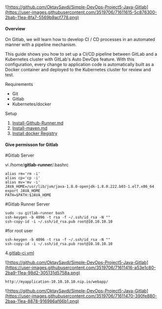 
![https://github.com/OktaySavdi/Simple-DevOps-Project5-Java-Gitlab](https://user-images.githubusercontent.com/3519706/71611615-5c876300-2bab-11ea-8fa7-5569b9acf778.png)

#### []((https://github.com/OktaySavdi/Devops/edit/master/Gitlab/Java/DevOps-Project5-Gitlab)#Overview)Overview

On Gitlab, we will learn how to develop CI / CD processes in an automated manner with a pipeline mechanism.

This guide shows you how to set up a CI/CD pipeline between GitLab and a Kubernetes cluster with GitLab's Auto DevOps feature. With this configuration, 
every change to application code is automatically built as a Docker container and deployed to the Kubernetes cluster for review and test.

Requirements

 - Git 
 - Gitlab
 - Kubernetes/docker

Setup

 1. [Install-Github-Runner.md](Install-Github-Runner.md)
 2. 
    [Install-maven.md](Install-maven.md)
 3. 
    [Install docker Registry](https://github.com/OktaySavdi/Simple-DevOps-Project1-Java-Jenkins)

    
#### [](https://github.com/OktaySavdi/Simple-DevOps-Project5-Java-Gitlab#permission)Give permisson for Gitlab

#Gitlab Server

vi /home/**gitlab-runner**/.bashrc

    alias rm='rm -i'
    alias cp='cp -i'
    alias mv='mv -i'
    JAVA_HOME=/usr/lib/jvm/java-1.8.0-openjdk-1.8.0.222.b03-1.el7.x86_64
    export JAVA_HOME
    PATH=$PATH:$JAVA_HOME

#Gitlab Runner Server

    sudo -su gitlab-runner bash
    ssh-keygen -b 4096 -t rsa -f ~/.ssh/id_rsa -N "" 
    ssh-copy-id -i ~/.ssh/id_rsa.pub root@10.10.10.10 

#for root user

    ssh-keygen -b 4096 -t rsa -f ~/.ssh/id_rsa -N "" 
    ssh-copy-id -i ~/.ssh/id_rsa.pub root@10.10.10.10

4.[gitlab-ci.yml](.gitlab-ci.yml)

![https://github.com/OktaySavdi/Simple-DevOps-Project5-Java-Gitlab](https://user-images.githubusercontent.com/3519706/71611416-a53e1c80-2ba9-11ea-98d2-305131d5758a.png)

    http://myapplication-10.10.10.10.nip.io/webapp/

![https://github.com/OktaySavdi/Simple-DevOps-Project5-Java-Gitlab](https://user-images.githubusercontent.com/3519706/71611470-390fe880-2baa-11ea-8878-916986af66b1.png)
